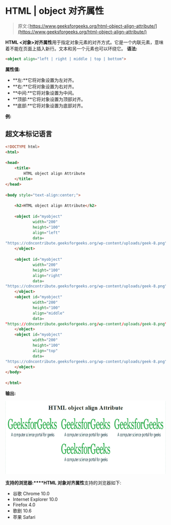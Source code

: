 # HTML | object 对齐属性

> 原文:[https://www.geeksforgeeks.org/html-object-align-attribute/](https://www.geeksforgeeks.org/html-object-align-attribute/)

**HTML <对象>对齐属性**用于指定对象元素的对齐方式。它是一个内联元素，意味着不能在页面上插入新行。文本和另一个元素也可以环绕它。
**语法:**

```html
<object align="left | right | middle | top | bottom">
```

**属性值:**

*   **左:**它将对象设置为左对齐。
*   **右:**它将对象设置为右对齐。
*   **中间:**它将对象设置为中间。
*   **顶部:**它将对象设置为顶部对齐。
*   **底部:**它将对象设置为底部对齐。

**例:**

## 超文本标记语言

```html
<!DOCTYPE html>
<html>

<head>
    <title>
        HTML object align Attribute
    </title>
</head>

<body style="text-align:center;">

    <h2>HTML object align Attribute</h2>

    <object id="myobject"
            width="200"
            height="100"
            align="left"
            data=
"https://cdncontribute.geeksforgeeks.org/wp-content/uploads/geek-8.png">
    </object>

    <object id="myobject"
            width="200"
            height="100"
            align="right"
            data=
"https://cdncontribute.geeksforgeeks.org/wp-content/uploads/geek-8.png">
    </object>
    <object id="myobject"
            width="200"
            height="100"
            align="middle"
            data=           
"https://cdncontribute.geeksforgeeks.org/wp-content/uploads/geek-8.png">
    </object>
    <object id="myobject"
            width="200"
            height="100"
            align="top"
            data=
"https://cdncontribute.geeksforgeeks.org/wp-content/uploads/geek-8.png">
    </object>
</body>

</html>
```

**输出:**

![](img/883d21387784fdae22e14ae2b4076fc8.png)

**支持的浏览器:****HTML 对象对齐属性**支持的浏览器如下:

*   谷歌 Chrome 10.0
*   Internet Explorer 10.0
*   Firefox 4.0
*   歌剧 10.6
*   苹果 Safari
